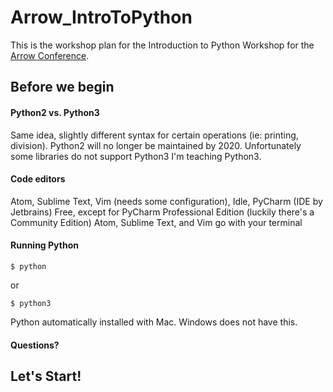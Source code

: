 # Arrow_IntroToPython

This is the workshop plan for the Introduction to Python Workshop for the [Arrow Conference](https://www.arrownyc.org/).


## Before we begin

#### Python2 vs. Python3
Same idea, slightly different syntax for certain operations (ie: printing, division).
Python2 will no longer be maintained by 2020. Unfortunately some libraries do not support Python3
I'm teaching Python3.

#### Code editors
Atom, Sublime Text, Vim (needs some configuration), Idle, PyCharm (IDE by Jetbrains)
Free, except for PyCharm Professional Edition (luckily there's a Community Edition)
Atom, Sublime Text, and Vim go with your terminal

#### Running Python
```
$ python
```
or
```
$ python3
```
Python automatically installed with Mac. Windows does not have this.


#### Questions?
## Let's Start!
